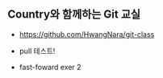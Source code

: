 ## Country와 함께하는 Git 교실

- https://github.com/HwangNara/git-class
- pull 테스트!



- fast-foward exer 2
